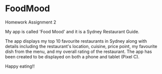 # FoodMood

Homework Assignment 2

My app is called 'Food Mood' and it is a Sydney Restaurant Guide.

The app displays my top 10 favourite restaurants in Sydney along with details including the restaurant's location, cuisine, price point, 
my favourite dish from the menu, and my overall rating of the restaurant. The app has been created to be displayed on both a phone and
tablet (Pixel C).

Happy eating!!
